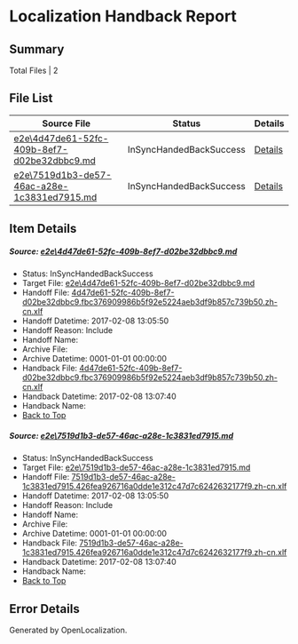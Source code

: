 # <a name='report-top'></a> Localization Handback Report

## Summary
 Total Files | 2

## File List
 Source File | Status | Details 
 ----------- | ------ | ------- 
 [e2e\4d47de61-52fc-409b-8ef7-d02be32dbbc9.md](https://github.com/OpenLocalizationTestOrg/ol-test0/blob/76217d02dd9705d8181a3ccff11a71d939c9878a/e2e/4d47de61-52fc-409b-8ef7-d02be32dbbc9.md) | InSyncHandedBackSuccess | [Details](#b82215bef8577aba9d07e0542e08b7a122a33d2c1)
 [e2e\7519d1b3-de57-46ac-a28e-1c3831ed7915.md](https://github.com/OpenLocalizationTestOrg/ol-test0/blob/76217d02dd9705d8181a3ccff11a71d939c9878a/e2e/7519d1b3-de57-46ac-a28e-1c3831ed7915.md) | InSyncHandedBackSuccess | [Details](#90cbbee0c92891b2aa5bb1b0bc9e7ff8094742ec2)

## Item Details
##### <a name='b82215bef8577aba9d07e0542e08b7a122a33d2c1'></a> Source: [e2e\4d47de61-52fc-409b-8ef7-d02be32dbbc9.md](https://github.com/OpenLocalizationTestOrg/ol-test0/blob/76217d02dd9705d8181a3ccff11a71d939c9878a/e2e/4d47de61-52fc-409b-8ef7-d02be32dbbc9.md)
* Status: InSyncHandedBackSuccess
* Target File: [e2e\4d47de61-52fc-409b-8ef7-d02be32dbbc9.md](https://github.com/OpenLocalizationTestOrg/ol-test0-zhcn/blob/aac7615de5e94d5d8909528efc5226922e6a4a15/e2e/4d47de61-52fc-409b-8ef7-d02be32dbbc9.md)
* Handoff File: [4d47de61-52fc-409b-8ef7-d02be32dbbc9.fbc376909986b5f92e5224aeb3df9b857c739b50.zh-cn.xlf](https://github.com/OpenLocalizationTestOrg/ol-test0-handoff/blob/a8e0964a7f369217f72c4f26d462024a4066cc43/ol-handoff/OpenLocalizationTestOrg/ol-test0-zhcn/shujia/ht/4d47de61-52fc-409b-8ef7-d02be32dbbc9.fbc376909986b5f92e5224aeb3df9b857c739b50.zh-cn.xlf)
* Handoff Datetime: 2017-02-08 13:05:50
* Handoff Reason: Include
* Handoff Name: 
* Archive File: 
* Archive Datetime: 0001-01-01 00:00:00
* Handback File: [4d47de61-52fc-409b-8ef7-d02be32dbbc9.fbc376909986b5f92e5224aeb3df9b857c739b50.zh-cn.xlf](https://github.com/OpenLocalizationTestOrg/ol-test0-handback/blob/053283d76ed761cd11d4a959e4a710b85254d85e/ol-handback/OpenLocalizationTestOrg/ol-test0-zhcn/shujia/ht/4d47de61-52fc-409b-8ef7-d02be32dbbc9.fbc376909986b5f92e5224aeb3df9b857c739b50.zh-cn.xlf)
* Handback Datetime: 2017-02-08 13:07:40
* Handback Name: 
* [Back to Top](#report-top)

##### <a name='90cbbee0c92891b2aa5bb1b0bc9e7ff8094742ec2'></a> Source: [e2e\7519d1b3-de57-46ac-a28e-1c3831ed7915.md](https://github.com/OpenLocalizationTestOrg/ol-test0/blob/76217d02dd9705d8181a3ccff11a71d939c9878a/e2e/7519d1b3-de57-46ac-a28e-1c3831ed7915.md)
* Status: InSyncHandedBackSuccess
* Target File: [e2e\7519d1b3-de57-46ac-a28e-1c3831ed7915.md](https://github.com/OpenLocalizationTestOrg/ol-test0-zhcn/blob/aac7615de5e94d5d8909528efc5226922e6a4a15/e2e/7519d1b3-de57-46ac-a28e-1c3831ed7915.md)
* Handoff File: [7519d1b3-de57-46ac-a28e-1c3831ed7915.426fea926716a0dde1e312c47d7c6242632177f9.zh-cn.xlf](https://github.com/OpenLocalizationTestOrg/ol-test0-handoff/blob/a8e0964a7f369217f72c4f26d462024a4066cc43/ol-handoff/OpenLocalizationTestOrg/ol-test0-zhcn/shujia/ht/7519d1b3-de57-46ac-a28e-1c3831ed7915.426fea926716a0dde1e312c47d7c6242632177f9.zh-cn.xlf)
* Handoff Datetime: 2017-02-08 13:05:50
* Handoff Reason: Include
* Handoff Name: 
* Archive File: 
* Archive Datetime: 0001-01-01 00:00:00
* Handback File: [7519d1b3-de57-46ac-a28e-1c3831ed7915.426fea926716a0dde1e312c47d7c6242632177f9.zh-cn.xlf](https://github.com/OpenLocalizationTestOrg/ol-test0-handback/blob/053283d76ed761cd11d4a959e4a710b85254d85e/ol-handback/OpenLocalizationTestOrg/ol-test0-zhcn/shujia/ht/7519d1b3-de57-46ac-a28e-1c3831ed7915.426fea926716a0dde1e312c47d7c6242632177f9.zh-cn.xlf)
* Handback Datetime: 2017-02-08 13:07:40
* Handback Name: 
* [Back to Top](#report-top)


## Error Details

Generated by OpenLocalization.
